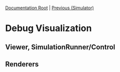 [Documentation Root](readme.md) | [Previous (Simulator)](simulator.md)

# Debug Visualization

## Viewer, SimulationRunner/Control
## Renderers